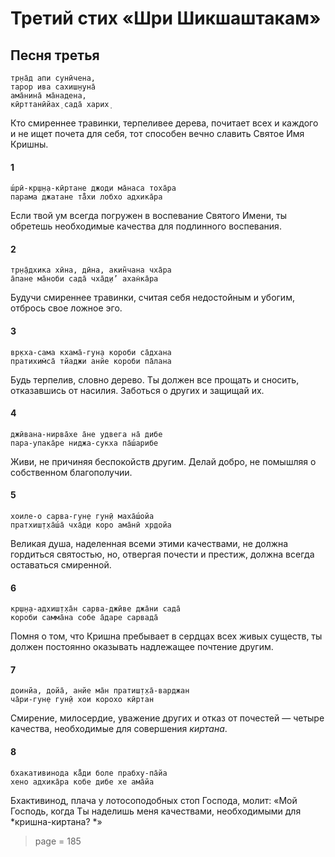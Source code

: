 # Третий стих «Шри Шикшаштакам»

## Песня третья

    тр̣на̄д апи сунӣчена,
    тарор ива сахиш̣н̣уна̄
    ама̄нина̄ ма̄надена,
    кӣрттанӣйах̣ сада̄ харих̣

Кто смиреннее травинки, терпеливее дерева, почитает всех и каждого и не ищет почета для себя, тот способен вечно славить Святое Имя Кришны.

#### 1

    ш́рӣ-кр̣ш̣н̣а-кӣртане джоди ма̄наса тоха̄ра
    парама джатане та̄̐хи лобхо адхика̄ра

Если твой ум всегда погружен в воспевание Святого Имени, ты обретешь необходимые качества для подлинного воспевания.

#### 2

    тр̣н̣а̄дхика хӣна, дӣна, акин̃чана чха̄ра
    а̄пане ма̄ноби сада̄ чха̄д̣и’ ахан̇ка̄ра

Будучи смиреннее травинки, считая себя недостойным и убогим, отбрось свое ложное эго.

#### 3

    вр̣кха-сама кхама̄-гун̣а короби са̄дхана
    пратихим̇са̄ тйаджи анйе короби па̄лана

Будь терпелив, словно дерево. Ты должен все прощать и сносить, отказавшись от насилия. Заботься о других и защищай их.

#### 4

    джӣвана-нирва̄хе а̄не удвега на̄ дибе
    пара-упака̄ре ниджа-сукха па̄ш́арибе

Живи, не причиняя беспокойств другим. Делай добро, не помышляя о собственном благополучии.

#### 5

    хоиле-о сарва-гун̣е гун̣ӣ маха̄ш́ойа
    пратхиш̣т̣ха̄ш́а̄ чха̄д̣и коро ама̄нӣ хр̣дойа

Великая душа, наделенная всеми этими качествами, не должна гордиться святостью, но, отвергая почести и престиж, должна всегда оставаться смиренной.

#### 6

    кр̣ш̣н̣а-адхиш̣т̣ха̄н сарва-джӣве джа̄ни сада̄
    короби самма̄на собе а̄даре сарвада̄

Помня о том, что Кришна пребывает в сердцах всех живых существ, ты должен постоянно оказывать надлежащее почтение другим.

#### 7

    доинйа, дойа̄, анйе ма̄н пратиш̣т̣ха̄-варджан
    ча̄ри-гун̣е гун̣ӣ хои корохо кӣртан

Смирение, милосердие, уважение других и отказ от почестей — четыре качества, необходимые для совершения *киртана*.

#### 8

    бхакативинода ка̄̐ди боле прабху-па̄йа
    хено адхика̄ра кобе дибе хе ама̄йа

Бхактивинод, плача у лотосоподобных стоп Господа, молит: «Мой Господь, когда Ты наделишь меня качествами, необходимыми для *кришна-киртана? *»


> page = 185
